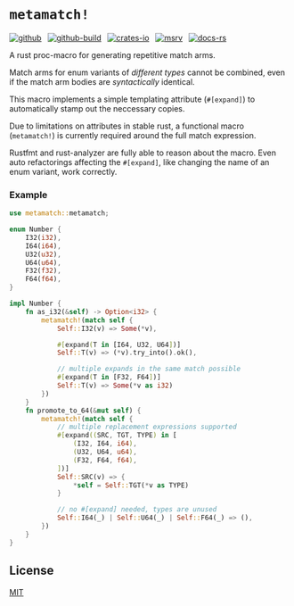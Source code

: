 # `metamatch!`

[![github]](https://img.shields.io/badge/cmrschwarz/metamatch)&ensp;
[![github-build]](https://img.shields.io/badge/cmrschwarz/metamatch)&ensp;
[![crates-io]](https://crates.io/crates/metamatch)&ensp;
[![msrv]](https://crates.io/crates/metamatch)&ensp;
[![docs-rs]](https://crates.io/crates/metamatch)&ensp;

[github]: https://img.shields.io/badge/cmrschwarz/metamatch-8da0cb?style=for-the-badge&labelColor=555555&logo=github
[github-build]: https://img.shields.io/github/actions/workflow/status/cmrschwarz/metamatch/ci.yml?branch=main&style=for-the-badge&logo=github
[crates-io]: https://img.shields.io/crates/v/metamatch.svg?style=for-the-badge&color=fc8d62&logo=rust
[docs-rs]: https://img.shields.io/badge/docs.rs-metamatch-66c2a5?style=for-the-badge&labelColor=555555&logo=docs.rs
[msrv]: https://img.shields.io/crates/msrv/metamatch?style=for-the-badge&logo=rust

A rust proc-macro for generating repetitive match arms.

Match arms for enum variants of *different types* cannot be combined,
even if the match arm bodies are *syntactically* identical.

This macro implements a simple templating attribute (`#[expand]`)
to automatically stamp out the neccessary copies.

Due to limitations on attributes in stable rust, a functional macro
(`metamatch!`) is currently required around the full match expression.

Rustfmt and rust-analyzer are fully able to reason about the macro.
Even auto refactorings affecting the `#[expand]`,
like changing the name of an enum variant, work correctly.

### Example

```rust
use metamatch::metamatch;

enum Number {
    I32(i32),
    I64(i64),
    U32(u32),
    U64(u64),
    F32(f32),
    F64(f64),
}

impl Number {
    fn as_i32(&self) -> Option<i32> {
        metamatch!(match self {
            Self::I32(v) => Some(*v),

            #[expand(T in [I64, U32, U64])]
            Self::T(v) => (*v).try_into().ok(),

            // multiple expands in the same match possible
            #[expand(T in [F32, F64])]
            Self::T(v) => Some(*v as i32)
        })
    }
    fn promote_to_64(&mut self) {
        metamatch!(match self {
            // multiple replacement expressions supported
            #[expand((SRC, TGT, TYPE) in [
                (I32, I64, i64),
                (U32, U64, u64),
                (F32, F64, f64),
            ])]
            Self::SRC(v) => {
                *self = Self::TGT(*v as TYPE)
            }

            // no #[expand] needed, types are unused
            Self::I64(_) | Self::U64(_) | Self::F64(_) => (),
        })
    }
}
```

## License
[MIT](./LICENSE)
